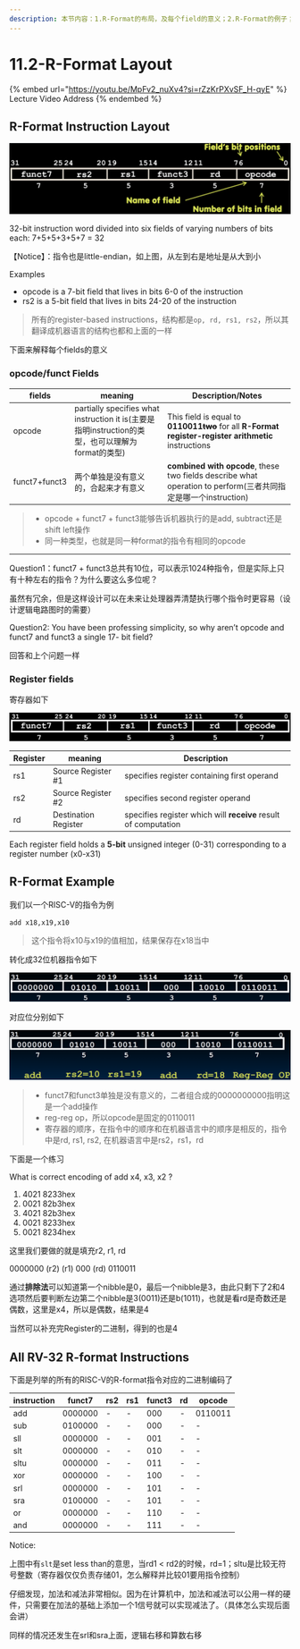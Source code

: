 ```yaml
---
description: 本节内容：1.R-Format的布局，及每个field的意义；2.R-Format的例子；3.所有的RV-32 R-Format的指令的二进制编码；
---
```


# 11.2-R-Format Layout

{% embed url="https://youtu.be/MpFv2_nuXv4?si=rZzKrPXvSF_H-qyE" %}
Lecture Video Address
{% endembed %}

## R-Format Instruction Layout

![R-Format Instruction Layout](.image/image-20240607083106247.png)

32-bit instruction word divided into six fields of varying numbers of bits each: 7+5+5+3+5+7 = 32

【Notice】：指令也是little-endian，如上图，从左到右是地址是从大到小

Examples

* opcode is a 7-bit field that lives in bits 6-0 of the instruction
* rs2 is a 5-bit field that lives in bits 24-20 of the instruction

> 所有的register-based instructions，结构都是`op, rd, rs1, rs2`，所以其翻译成机器语言的结构也都和上面的一样

下面来解释每个fields的意义

### opcode/funct Fields

| fields        | meaning                                                                         | Description/Notes                                                                                            |
| ------------- | ------------------------------------------------------------------------------- | ------------------------------------------------------------------------------------------------------------ |
| opcode        | partially specifies what instruction it is(主要是指明instruction的类型，也可以理解为format的类型) | This field is equal to **0110011**~~**two**~~ for all **R-Format register-register arithmetic** instructions |
| funct7+funct3 | 两个单独是没有意义的，合起来才有意义                                                              | **combined with opcode**, these two fields describe what operation to perform(三者共同指定是哪一个instruction)         |

> * opcode + funct7 + funct3能够告诉机器执行的是add, subtract还是shift left操作
> * 同一种类型，也就是同一种format的指令有相同的opcode

***

Question1：funct7 + funct3总共有10位，可以表示1024种指令，但是实际上只有十种左右的指令？为什么要这么多位呢？

虽然有冗余，但是这样设计可以在未来让处理器弄清楚执行哪个指令时更容易（设计逻辑电路图时的需要）

Question2: You have been professing simplicity, so why aren’t opcode and funct7 and funct3 a single 17- bit field?

回答和上个问题一样

### Register fields

寄存器如下

![R-Format Instruction Layout](.image/image-20240607094235968.png)

| Register | meaning              | Description                                                     |
| -------- | -------------------- | --------------------------------------------------------------- |
| rs1      | Source Register #1   | specifies register containing first operand                     |
| rs2      | Source Register #2   | specifies second register operand                               |
| rd       | Destination Register | specifies register which will **receive** result of computation |

Each register field holds a **5-bit** unsigned integer (0-31) corresponding to a register number (x0-x31)

## R-Format Example

我们以一个RISC-V的指令为例

```assembly
add x18,x19,x10
```

> 这个指令将x10与x19的值相加，结果保存在x18当中

转化成32位机器指令如下

![add x18, x18, x10 machine code](.image/image-20240607094526499.png)

对应位分别如下

![add x18, x18, x10 machine code](.image/image-20240607094556702.png)

> * funct7和funct3单独是没有意义的，二者组合成的0000000000指明这是一个add操作
> * reg-reg op，所以opcode是固定的0110011
> * 寄存器的顺序，在指令中的顺序和在机器语言中的顺序是相反的，指令中是rd, rs1, rs2, 在机器语言中是rs2，rs1，rd

下面是一个练习

What is correct encoding of add x4, x3, x2 ?

1. 4021 8233hex
2. 0021 82b3hex
3. 4021 82b3hex
4. 0021 8233hex
5. 0021 8234hex

这里我们要做的就是填充r2, r1, rd

0000000 (r2) (r1) 000 (rd) 0110011

通过**排除法**可以知道第一个nibble是0，最后一个nibble是3，由此只剩下了2和4选项然后要判断左边第二个nibble是3(0011)还是b(1011)，也就是看rd是奇数还是偶数，这里是x4，所以是偶数，结果是4

当然可以补充完Register的二进制，得到的也是4

## All RV-32 R-format Instructions

下面是列举的所有的RISC-V的R-format指令对应的二进制编码了

| instruction | funct7  | rs2 | rs1 | funct3 | rd | opcode  |
| ----------- | ------- | --- | --- | ------ | -- | ------- |
| add         | 0000000 | -   | -   | 000    | -  | 0110011 |
| sub         | 0100000 | -   | -   | 000    | -  | -       |
| sll         | 0000000 | -   | -   | 001    | -  | -       |
| slt         | 0000000 | -   | -   | 010    | -  | -       |
| sltu        | 0000000 | -   | -   | 011    | -  | -       |
| xor         | 0000000 | -   | -   | 100    | -  | -       |
| srl         | 0000000 | -   | -   | 101    | -  | -       |
| sra         | 0100000 | -   | -   | 101    | -  | -       |
| or          | 0000000 | -   | -   | 110    | -  | -       |
| and         | 0000000 | -   | -   | 111    | -  | -       |

Notice:

上图中有`slt`是set less than的意思，当rd1 < rd2的时候，rd=1；sltu是比较无符号整数（寄存器仅仅负责存储01，怎么解释并比较01要用指令控制）

仔细发现，加法和减法非常相似。因为在计算机中，加法和减法可以公用一样的硬件，只需要在加法的基础上添加一个1信号就可以实现减法了。（具体怎么实现后面会讲）

同样的情况还发生在srl和sra上面，逻辑右移和算数右移
